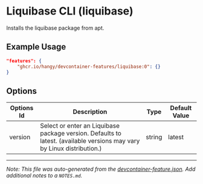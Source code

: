 
# Liquibase CLI (liquibase)

Installs the liquibase package from apt.

## Example Usage

```json
"features": {
    "ghcr.io/hangy/devcontainer-features/liquibase:0": {}
}
```

## Options

| Options Id | Description | Type | Default Value |
|-----|-----|-----|-----|
| version | Select or enter an Liquibase package version. Defaults to latest. (available versions may vary by Linux distribution.) | string | latest |



---

_Note: This file was auto-generated from the [devcontainer-feature.json](https://github.com/hangy/devcontainer-features/blob/main/src/liquibase/devcontainer-feature.json).  Add additional notes to a `NOTES.md`._
